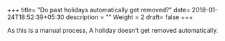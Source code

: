 +++
title= "Do past holidays automatically get removed?"
date= 2018-01-24T18:52:39+05:30
description = ""
Weight = 2
draft= false
+++



As this is a manual process, A holiday doesn’t get removed automatically.

